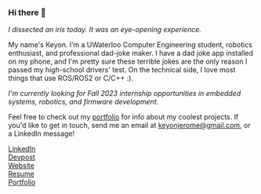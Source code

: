 ### Hi there 👋

_I dissected an iris today. It was an eye-opening experience._

My name's Keyon. I’m a UWaterloo Computer Engineering student, robotics enthusiast, and professional dad-joke maker. I have a dad joke app installed on my phone, and I'm pretty sure these terrible jokes are the only reason I passed my high-school drivers' test. On the technical side, I love most things that use ROS/ROS2 or C/C++ :).

*I'm currently looking for Fall 2023 internship opportunities in embedded systems, robotics, and firmware development.*

Feel free to check out my [portfolio](https://keyon.io/portfolio) for info about my coolest projects. If you'd like to get in touch, send me an email at keyonjerome@gmail.com, or a LinkedIn message!

[LinkedIn](https://www.linkedin.com/in/keyonjerome) \
[Devpost](https://devpost.com/keyonjerome) \
[Website](https://keyon.io) \
[Resume](https://keyon.io/resume) \
[Portfolio](https://keyon.io/portfolio) 

<!--[Keyon_Jerome_Resume_CS-WS-Rearranged-3.pdf](https://github.com/keyonjerome/keyonjerome/files/6935457/Keyon_Jerome_Resume_CS-WS-Rearranged-3.pdf)

**keyonjerome/keyonjerome** is a ✨ _special_ ✨ repository because its `README.md` (this file) appears on your GitHub profile.

Here are some ideas to get you started:

- 🔭 I’m currently working on ...
- 🌱 I’m currently learning ...
- 👯 I’m looking to collaborate on ...
- 🤔 I’m looking for help with ...
- 💬 Ask me about ...
- 📫 How to reach me: ...
- 😄 Pronouns: ...
- ⚡ Fun fact: ...
-->
